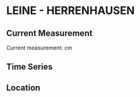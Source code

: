 # LEINE - HERRENHAUSEN

## Current Measurement

Current measurement: <Value topic="rivers/pegel-online/LEINE/HERRENHAUSEN/measurementValue"/> cm

## Time Series

<TimeSeries topic="rivers/pegel-online/LEINE/HERRENHAUSEN/measurementValue" period="week" />

## Location

<WorldMap>
  <Marker lat="52.38806781246802" lon="9.676062044544127" labelTopic="rivers/pegel-online/LEINE/HERRENHAUSEN" />
</WorldMap>
